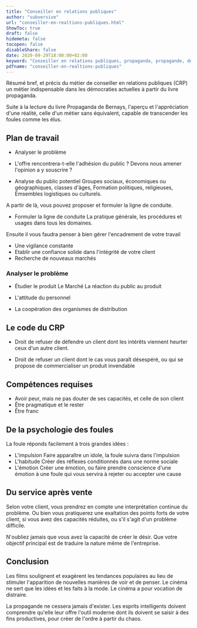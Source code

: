 ```yaml
---
title: "Conseiller en relations publiques"
author: "subversive"
url: "conseiller-en-realtions-publiques.html"
ShowToc: true
draft: false
hidemeta: false
tocopen: false
disableShare: false
date: 2020-09-29T18:00:00+02:00
keyword: "Conseiller en relations publiques, propaganda, propagande, démocratie, relations publiques, fiche métier, métier, livre propaganda résumé, résumé, livre, fonctionnement démocratie actuelles, propagande démocratie, qui contrôle les médias, médias, importance des médias"
pdfname: "conseiller-en-realtions-publiques"
---
```


Résumé bref, et précis du métier de conseiller en relations publiques (CRP) un métier indispensable dans les démocraties actuelles à partir du livre propaganda.
<!--more-->

Suite à la lecture du livre Propaganda de Bernays, l'aperçu et l'appréciation d'une réalité, celle d'un métier sans équivalent, capable de transcender les foules comme les élus.

## Plan de travail

* Analyser le problème

* L'offre rencontrera-t-elle l'adhésion du public ? Devons nous amener l'opinion a y souscrire ?

* Analyse du public potentiel
  Groupes sociaux, économiques ou géographiques, classes d'âges,
  Formation politiques, religieuses,
  Emsembles logistiques ou culturels.

A partir de là, vous pouvez proposer et formuler la ligne de conduite.

* Formuler la ligne de conduite
  La pratique générale, les procédures et usages dans tous les domaines.

Ensuite il vous faudra penser à bien gérer l'encadrement de votre travail

* Une vigilance constante
* Etablir une confiance solide dans l'intégrité de votre client
* Recherche de nouveaux marchés

### Analyser le problème

* Étudier le produit
  Le Marché
  La réaction du public au produit

* L'attitude du personnel

* La coopération des organismes de distribution

## Le code du CRP

* Droit de refuser de défendre un client dont les intérêts viennent heurter ceux d'un autre client.

* Droit de refuser un client dont le cas vous paraît désespéré, ou qui se propose de commercialiser un produit invendable

## Compétences requises

* Avoir peur, mais ne pas douter de ses capacités, et celle de son client
* Être pragmatique et le rester
* Être franc

## De la psychologie des foules

La foule réponds facilement à trois grandes idées :

* L'impulsion
Faire apparaître un idole, la foule suivra dans l'impulsion
* L'habitude
Créer des réflexes conditionnés dans une norme sociale
* L'émotion
Créer une émotion, ou faire prendre conscience d'une émotion à une foule qui vous servira à rejeter ou accepter une cause

## Du service après vente

Selon votre client, vous prendrez en compte une interprétation continue du problème.
Ou bien vous pratiquerez une exaltation des points forts de votre client, si vous avez des capacités réduites, ou s'il s'agit d'un problème difficile.

N'oubliez jamais que vous avez la capacité de créer le désir.
Que votre objectif principal est de traduire la nature même de l'entreprise.

## Conclusion

Les films soulignent et exagèrent les tendances populaires au lieu de stimuler l'apparition de nouvelles manières de voir et de penser. Le cinéma ne sert que les idées et les faits à la mode. Le cinéma a pour vocation de distraire.

La propagande ne cessera jamais d'exister. Les esprits intelligents doivent comprendre qu'elle leur offre l'outil moderne dont ils doivent se saisir à des fins productives, pour créer de l'ordre à partir du chaos.
